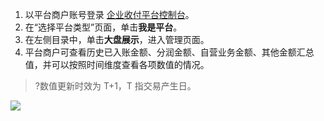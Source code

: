 1. 以平台商户账号登录 [企业收付平台控制台](https://console.cloud.tencent.com/cpdp)。
2. 在“选择平台类型”页面，单击**我是平台**。
3. 在左侧目录中，单击**大盘展示**，进入管理页面。
4. 平台商户可查看历史已入账金额、分润金额、自营业务金额、其他金额汇总值，并可以按照时间维度查看各项数值的情况。
>?数值更新时效为 T+1，T 指交易产生日。
>
![](https://qcloudimg.tencent-cloud.cn/raw/f2f44f6f624bff34d27cae25746f8a9b.png)
